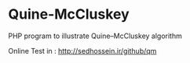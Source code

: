 # Quine-McCluskey
PHP program to illustrate Quine–McCluskey algorithm

Online Test in :
http://sedhossein.ir/github/qm
